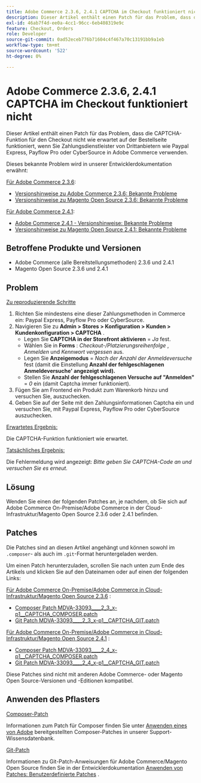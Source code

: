 ```yaml
---
title: Adobe Commerce 2.3.6, 2.4.1 CAPTCHA im Checkout funktioniert nicht
description: Dieser Artikel enthält einen Patch für das Problem, dass die CAPTCHA-Funktion für den Checkout nicht wie erwartet auf der Bestellseite funktioniert, wenn Sie Zahlungsdienstleister von Drittanbietern wie Paypal Express, Payflow Pro oder CyberSource in Adobe Commerce verwenden.
exl-id: 46ab7f4d-ee0a-4cc1-96cc-6eb408319e9c
feature: Checkout, Orders
role: Developer
source-git-commit: 0ad52eceb776b71604c4f467a70c13191bb9a1eb
workflow-type: tm+mt
source-wordcount: '522'
ht-degree: 0%

---
```


# Adobe Commerce 2.3.6, 2.4.1 CAPTCHA im Checkout funktioniert nicht

Dieser Artikel enthält einen Patch für das Problem, dass die CAPTCHA-Funktion für den Checkout nicht wie erwartet auf der Bestellseite funktioniert, wenn Sie Zahlungsdienstleister von Drittanbietern wie Paypal Express, Payflow Pro oder CyberSource in Adobe Commerce verwenden.

Dieses bekannte Problem wird in unserer Entwicklerdokumentation erwähnt:

<u>Für Adobe Commerce 2.3.6</u>:

* [Versionshinweise zu Adobe Commerce 2.3.6: Bekannte Probleme](https://devdocs.magento.com/guides/v2.3/release-notes/commerce-2-3-6.html#known-issues)
* [Versionshinweise zu Magento Open Source 2.3.6: Bekannte Probleme](https://devdocs.magento.com/guides/v2.3/release-notes/open-source-2-3-6.html#known-issues)

<u>Für Adobe Commerce 2.4.1</u>:

* [Adobe Commerce 2.4.1 - Versionshinweise: Bekannte Probleme](https://devdocs.magento.com/guides/v2.4/release-notes/commerce-2-4-1.html#known-issues)
* [Versionshinweise zu Magento Open Source 2.4.1: Bekannte Probleme](https://devdocs.magento.com/guides/v2.4/release-notes/open-source-2-4-1.html#known-issues)

## Betroffene Produkte und Versionen

* Adobe Commerce (alle Bereitstellungsmethoden) 2.3.6 und 2.4.1
* Magento Open Source 2.3.6 und 2.4.1

## Problem

<u>Zu reproduzierende Schritte</u>

1. Richten Sie mindestens eine dieser Zahlungsmethoden in Commerce ein: Paypal Express, Payflow Pro oder CyberSource.
1. Navigieren Sie zu **Admin > Stores > Konfiguration > Kunden > Kundenkonfiguration > CAPTCHA** .
   * Legen Sie **CAPTCHA in der Storefront aktivieren** = *Ja* fest.
   * Wählen Sie in **Forms** : *Checkout-/Platzierungsreihenfolge* , *Anmelden* und *Kennwort vergessen* aus.
   * Legen Sie **Anzeigemodus** = *Nach der Anzahl der Anmeldeversuche* fest (damit die Einstellung **Anzahl der fehlgeschlagenen Anmeldeversuche&#39; angezeigt wird).**
   * Stellen Sie **Anzahl der fehlgeschlagenen Versuche auf &quot;Anmelden&quot;** = *0* ein (damit Captcha immer funktioniert).
1. Fügen Sie am Frontend ein Produkt zum Warenkorb hinzu und versuchen Sie, auszuchecken.
1. Geben Sie auf der Seite mit den Zahlungsinformationen Captcha ein und versuchen Sie, mit Paypal Express, Payflow Pro oder CyberSource auszuchecken.

<u>Erwartetes Ergebnis:</u>

Die CAPTCHA-Funktion funktioniert wie erwartet.

<u>Tatsächliches Ergebnis:</u>

Die Fehlermeldung wird angezeigt: *Bitte geben Sie CAPTCHA-Code an und versuchen Sie es erneut.*

## Lösung

Wenden Sie einen der folgenden Patches an, je nachdem, ob Sie sich auf Adobe Commerce On-Premise/Adobe Commerce in der Cloud-Infrastruktur/Magento Open Source 2.3.6 oder 2.4.1 befinden.

## Patches

Die Patches sind an diesen Artikel angehängt und können sowohl im `.composer`- als auch im `.git`-Format heruntergeladen werden.

Um einen Patch herunterzuladen, scrollen Sie nach unten zum Ende des Artikels und klicken Sie auf den Dateinamen oder auf einen der folgenden Links:

<u>Für Adobe Commerce On-Premise/Adobe Commerce in Cloud-Infrastruktur/Magento Open Source 2.3.6</u> :

* [Composer Patch MDVA-33093\_\_\_\_2\_3\_x-p1\_\_CAPTCHA\_COMPOSER.patch](assets/MDVA-33093____2_3_x-p1__CAPTCHA_COMPOSER.patch.zip)
* [Git Patch MDVA-33093\_\_\_\_2\_3\_x-p1\_\_CAPTCHA\_GIT.patch](assets/MDVA-33093____2_3_x-p1__CAPTCHA_GIT.patch.zip)

<u>Für Adobe Commerce On-Premise/Adobe Commerce in Cloud-Infrastruktur/Magento Open Source 2.4.1</u> :

* [Composer Patch MDVA-33093\_\_\_\_2\_4\_x-p1\_\_CAPTCHA\_COMPOSER.patch](assets/MDVA-33093____2_4_x-p1__CAPTCHA_COMPOSER.patch.zip)
* [Git Patch MDVA-33093\_\_\_\_2\_4\_x-p1\_\_CAPTCHA\_GIT.patch](assets/MDVA-33093____2_4_x-p1__CAPTCHA_GIT.patch.zip)

Diese Patches sind nicht mit anderen Adobe Commerce- oder Magento Open Source-Versionen und -Editionen kompatibel.

## Anwenden des Pflasters

<u>Composer-Patch</u>

Informationen zum Patch für Composer finden Sie unter [Anwenden eines von Adobe](/help/how-to/general/how-to-apply-a-composer-patch-provided-by-magento.md) bereitgestellten Composer-Patches in unserer Support-Wissensdatenbank.

<u>Git-Patch</u>

Informationen zu Git-Patch-Anweisungen für Adobe Commerce/Magento Open Source finden Sie in der Entwicklerdokumentation [Anwenden von Patches: Benutzerdefinierte Patches](https://devdocs.magento.com/guides/v2.4/comp-mgr/patching.html#custom-patches) .
